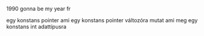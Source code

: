 1990 gonna be my year fr

egy konstans pointer ami egy konstans pointer változóra mutat ami meg egy konstans int adattípusra